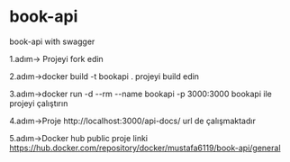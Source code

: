 # book-api

book-api with swagger 

1.adım-> Projeyi fork edin 

2.adım->docker build -t bookapi . projeyi build edin 

3.adım->docker run -d --rm --name bookapi -p 3000:3000 bookapi ile projeyi çalıştırın 

4.adım->Proje http://localhost:3000/api-docs/ url de çalışmaktadır 

5.adım->Docker hub public proje linki https://hub.docker.com/repository/docker/mustafa6119/book-api/general 
